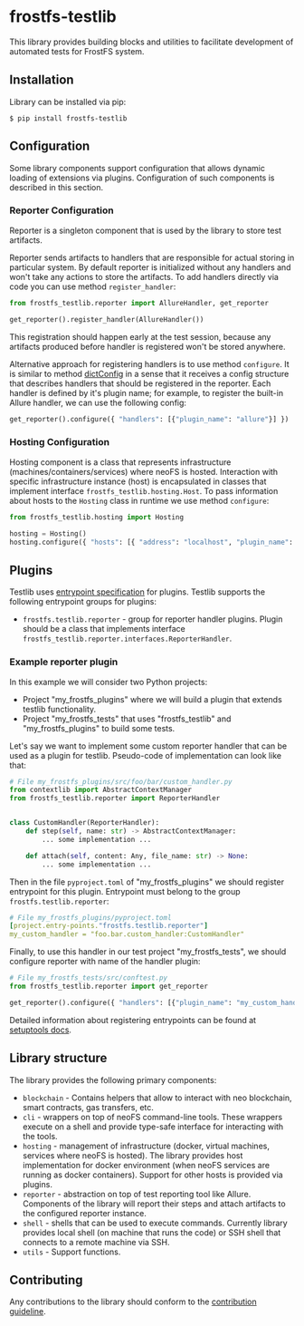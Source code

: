 # frostfs-testlib
This library provides building blocks and utilities to facilitate development of automated tests for FrostFS system.

## Installation
Library can be installed via pip:
```shell
$ pip install frostfs-testlib
```

## Configuration
Some library components support configuration that allows dynamic loading of extensions via plugins. Configuration of such components is described in this section.

### Reporter Configuration
Reporter is a singleton component that is used by the library to store test artifacts.

Reporter sends artifacts to handlers that are responsible for actual storing in particular system. By default reporter is initialized without any handlers and won't take any actions to store the artifacts. To add handlers directly via code you can use method `register_handler`:

```python
from frostfs_testlib.reporter import AllureHandler, get_reporter

get_reporter().register_handler(AllureHandler())
```

This registration should happen early at the test session, because any artifacts produced before handler is registered won't be stored anywhere.

Alternative approach for registering handlers is to use method `configure`. It is similar to method [dictConfig](https://docs.python.org/3/library/logging.config.html#logging.config.dictConfig) in a sense that it receives a config structure that describes handlers that should be registered in the reporter. Each handler is defined by it's plugin name; for example, to register the built-in Allure handler, we can use the following config:

```python
get_reporter().configure({ "handlers": [{"plugin_name": "allure"}] })
```

### Hosting Configuration
Hosting component is a class that represents infrastructure (machines/containers/services) where neoFS is hosted. Interaction with specific infrastructure instance (host) is encapsulated in classes that implement interface `frostfs_testlib.hosting.Host`. To pass information about hosts to the `Hosting` class in runtime we use method `configure`:

```python
from frostfs_testlib.hosting import Hosting

hosting = Hosting()
hosting.configure({ "hosts": [{ "address": "localhost", "plugin_name": "docker" ... }]})
```

## Plugins
Testlib uses [entrypoint specification](https://docs.python.org/3/library/importlib.metadata.html) for plugins. Testlib supports the following entrypoint groups for plugins:
 - `frostfs.testlib.reporter` - group for reporter handler plugins. Plugin should be a class that implements interface `frostfs_testlib.reporter.interfaces.ReporterHandler`.

### Example reporter plugin
In this example we will consider two Python projects:
 - Project "my_frostfs_plugins" where we will build a plugin that extends testlib functionality.
 - Project "my_frostfs_tests" that uses "frostfs_testlib" and "my_frostfs_plugins" to build some tests.

Let's say we want to implement some custom reporter handler that can be used as a plugin for testlib. Pseudo-code of implementation can look like that:
```python
# File my_frostfs_plugins/src/foo/bar/custom_handler.py
from contextlib import AbstractContextManager
from frostfs_testlib.reporter import ReporterHandler


class CustomHandler(ReporterHandler):
    def step(self, name: str) -> AbstractContextManager:
        ... some implementation ...

    def attach(self, content: Any, file_name: str) -> None:
        ... some implementation ...
```

Then in the file `pyproject.toml` of "my_frostfs_plugins" we should register entrypoint for this plugin. Entrypoint must belong to the group `frostfs.testlib.reporter`:
```yaml
# File my_frostfs_plugins/pyproject.toml
[project.entry-points."frostfs.testlib.reporter"]
my_custom_handler = "foo.bar.custom_handler:CustomHandler"
```

Finally, to use this handler in our test project "my_frostfs_tests", we should configure reporter with name of the handler plugin:

```python
# File my_frostfs_tests/src/conftest.py
from frostfs_testlib.reporter import get_reporter

get_reporter().configure({ "handlers": [{"plugin_name": "my_custom_handler"}] })
```

Detailed information about registering entrypoints can be found at [setuptools docs](https://setuptools.pypa.io/en/latest/userguide/entry_point.html).

## Library structure
The library provides the following primary components:
 * `blockchain` - Contains helpers that allow to interact with neo blockchain, smart contracts, gas transfers, etc.
 * `cli` - wrappers on top of neoFS command-line tools. These wrappers execute on a shell and provide type-safe interface for interacting with the tools.
 * `hosting` - management of infrastructure (docker, virtual machines, services where neoFS is hosted). The library provides host implementation for docker environment (when neoFS services are running as docker containers). Support for other hosts is provided via plugins.
 * `reporter` - abstraction on top of test reporting tool like Allure. Components of the library will report their steps and attach artifacts to the configured reporter instance.
 * `shell` - shells that can be used to execute commands. Currently library provides local shell (on machine that runs the code) or SSH shell that connects to a remote machine via SSH.
 * `utils` - Support functions.
 

## Contributing
Any contributions to the library should conform to the [contribution guideline](https://github.com/TrueCloudLab/frostfs-testlib/blob/master/CONTRIBUTING.md).
